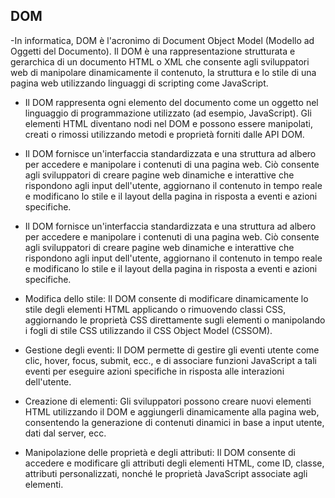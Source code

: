 ## DOM

-In informatica, DOM è l'acronimo di Document Object Model (Modello ad Oggetti del Documento). Il DOM è una rappresentazione strutturata e gerarchica di un documento HTML o XML che consente agli sviluppatori web di manipolare dinamicamente il contenuto, la struttura e lo stile di una pagina web utilizzando linguaggi di scripting come JavaScript.

- Il DOM rappresenta ogni elemento del documento come un oggetto nel linguaggio di programmazione utilizzato (ad esempio, JavaScript). Gli elementi HTML diventano nodi nel DOM e possono essere manipolati, creati o rimossi utilizzando metodi e proprietà forniti dalle API DOM.

- Il DOM fornisce un'interfaccia standardizzata e una struttura ad albero per accedere e manipolare i contenuti di una pagina web. Ciò consente agli sviluppatori di creare pagine web dinamiche e interattive che rispondono agli input dell'utente, aggiornano il contenuto in tempo reale e modificano lo stile e il layout della pagina in risposta a eventi e azioni specifiche.

- Il DOM fornisce un'interfaccia standardizzata e una struttura ad albero per accedere e manipolare i contenuti di una pagina web. Ciò consente agli sviluppatori di creare pagine web dinamiche e interattive che rispondono agli input dell'utente, aggiornano il contenuto in tempo reale e modificano lo stile e il layout della pagina in risposta a eventi e azioni specifiche.
- Modifica dello stile: Il DOM consente di modificare dinamicamente lo stile degli elementi HTML applicando o rimuovendo classi CSS, aggiornando le proprietà CSS direttamente sugli elementi o manipolando i fogli di stile CSS utilizzando il CSS Object Model (CSSOM).
- Gestione degli eventi: Il DOM permette di gestire gli eventi utente come clic, hover, focus, submit, ecc., e di associare funzioni JavaScript a tali eventi per eseguire azioni specifiche in risposta alle interazioni dell'utente.
- Creazione di elementi: Gli sviluppatori possono creare nuovi elementi HTML utilizzando il DOM e aggiungerli dinamicamente alla pagina web, consentendo la generazione di contenuti dinamici in base a input utente, dati dal server, ecc.
- Manipolazione delle proprietà e degli attributi: Il DOM consente di accedere e modificare gli attributi degli elementi HTML, come ID, classe, attributi personalizzati, nonché le proprietà JavaScript associate agli elementi.
